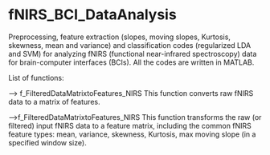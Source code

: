 # fNIRS_BCI_DataAnalysis
Preprocessing, feature extraction (slopes, moving slopes, Kurtosis, skewness, mean and variance)  and classification codes (regularized LDA and SVM) for analyzing fNIRS (functional near-infrared spectroscopy) data for brain-computer interfaces (BCIs). All the codes are written in MATLAB.

List of functions:

--> f_FilteredDataMatrixtoFeatures_NIRS
This function converts raw fNIRS data to a matrix of features. 

-->f_FilteredDataMatrixtoFeatures_NIRS
This function transforms the raw (or filtered) input fNIRS data to a feature matrix, including the common fNIRS feature types: mean, variance, skewness, Kurtosis, max moving slope (in a specified window size). 
